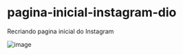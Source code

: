 # pagina-inicial-instagram-dio
Recriando pagina inicial do Instagram

![image](https://user-images.githubusercontent.com/58665788/168488271-4a32905f-c795-4eee-bc11-db0d8b163a92.png)

